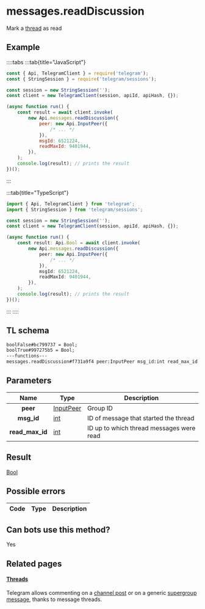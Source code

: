 # messages.readDiscussion

Mark a [thread](https://core.telegram.org/api/threads) as read

## Example

::::tabs
:::tab{title="JavaScript"}

```js
const { Api, TelegramClient } = require('telegram');
const { StringSession } = require('telegram/sessions');

const session = new StringSession('');
const client = new TelegramClient(session, apiId, apiHash, {});

(async function run() {
    const result = await client.invoke(
        new Api.messages.readDiscussion({
            peer: new Api.InputPeer({
                /* ... */
            }),
            msgId: 6521224,
            readMaxId: 9401944,
        }),
    );
    console.log(result); // prints the result
})();
```

:::

:::tab{title="TypeScript"}

```ts
import { Api, TelegramClient } from 'telegram';
import { StringSession } from 'telegram/sessions';

const session = new StringSession('');
const client = new TelegramClient(session, apiId, apiHash, {});

(async function run() {
    const result: Api.Bool = await client.invoke(
        new Api.messages.readDiscussion({
            peer: new Api.InputPeer({
                /* ... */
            }),
            msgId: 6521224,
            readMaxId: 9401944,
        }),
    );
    console.log(result); // prints the result
})();
```

:::
::::

## TL schema

```txt
boolFalse#bc799737 = Bool;
boolTrue#997275b5 = Bool;
---functions---
messages.readDiscussion#f731a9f4 peer:InputPeer msg_id:int read_max_id:int = Bool;
```

## Parameters

|      Name       | Type                                                  | Description                              |
| :-------------: | ----------------------------------------------------- | ---------------------------------------- |
|    **peer**     | [InputPeer](https://core.telegram.org/type/InputPeer) | Group ID                                 |
|   **msg_id**    | [int](https://core.telegram.org/type/int)             | ID of message that started the thread    |
| **read_max_id** | [int](https://core.telegram.org/type/int)             | ID up to which thread messages were read |

## Result

[Bool](https://core.telegram.org/type/Bool)

## Possible errors

| Code | Type | Description |
| :--: | ---- | ----------- |

## Can bots use this method?

Yes

## Related pages

#### [Threads](https://core.telegram.org/api/threads)

Telegram allows commenting on a [channel post](https://core.telegram.org/api/channel) or on a generic [supergroup message](https://core.telegram.org/api/channel), thanks to message threads.
